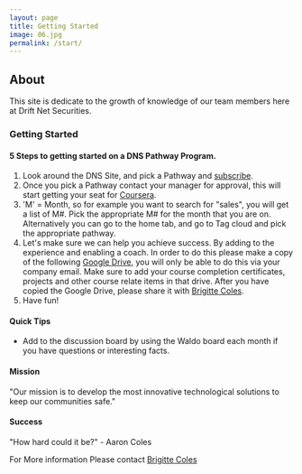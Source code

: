 ```yaml
---
layout: page
title: Getting Started
image: 06.jpg
permalink: /start/
---
```

## About
This site is dedicate to the growth of knowledge of our team members here at Drift Net Securities.

### Getting Started
#### 5 Steps to getting started on a DNS Pathway Program.
1. Look around the DNS Site, and pick a Pathway and [subscribe](https://github.us7.list-manage.com/subscribe/post?u=652172eb74f93abc95ec780c5&id=2e9b6b6002).
2. Once you pick a Pathway contact your manager for approval, this will start getting your seat for [Coursera](https://www.coursera.org/).
3. 'M' = Month, so for example you want to search for "sales", you will get a list of M#. Pick the appropriate M# for the month that you are on. Alternatively you can go to the home tab, and go to Tag cloud and pick the appropriate pathway.
4. Let's make sure we can help you achieve success. By adding to the experience and enabling a coach. In order to do this please make a copy of the following [Google Drive](https://drive.google.com/drive/folders/1qbdtJK_MuhqWm70xnq_mM9J7N2wu325q?usp=sharing), you will only be able to do this via your company email. Make sure to add your course completion certificates, projects and other course relate items in that drive. After you have copied the Google Drive, please share it with [Brigitte Coles](brigittec@driftnet.net). 
5. Have fun!

#### Quick Tips
* Add to the discussion board by using the Waldo board each month if you have questions or interesting facts.

#### Mission
"Our mission is to develop the most innovative technological solutions to keep our communities safe."

#### Success
"How hard could it be?" - Aaron Coles


For More information
Please contact 	[Brigitte Coles](brigittec@driftnet.net)
